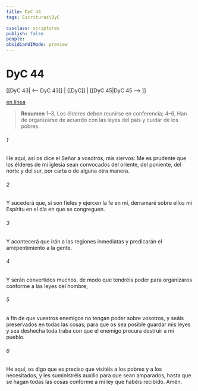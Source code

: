 ```yaml
---
title: DyC 44
tags: Escrituras\DyC

cssclass: scriptures
publish: false
people:
obsidianUIMode: preview
---
```


# DyC 44
[[DyC 43| <-- DyC 43]] | [[DyC]] | [[DyC 45|DyC 45 --> ]]

[en línea](https://churchofjesuschrist.org/study/scriptures/dc-testament/dc/44?lang=spa)

> __Resumen__
1–3, Los élderes deben reunirse en conferencia; 4–6, Han de organizarse de acuerdo con las leyes del país y cuidar de los pobres.

###### 1 
He aquí, así os dice el Señor a vosotros, mis siervos: Me es prudente que los élderes de mi iglesia sean convocados del oriente, del poniente, del norte y del sur, por carta o de alguna otra manera.

###### 2 
Y sucederá que, si son fieles y ejercen la fe en mí, derramaré sobre ellos mi Espíritu en el día en que se congreguen.

###### 3 
Y acontecerá que irán a las regiones inmediatas y predicarán el arrepentimiento a la gente.

###### 4 
Y serán convertidos muchos, de modo que tendréis poder para organizaros conforme a las leyes del hombre;

###### 5 
a fin de que vuestros enemigos no tengan poder sobre vosotros, y seáis preservados en todas las cosas; para que os sea posible guardar mis leyes y sea deshecha toda traba con que el enemigo procura destruir a mi pueblo.

###### 6 
He aquí, os digo que es preciso que visitéis a los pobres y a los necesitados, y les suministréis auxilio para que sean amparados, hasta que se hagan todas las cosas conforme a mi ley que habéis recibido. Amén.

